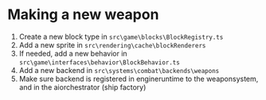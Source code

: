 # Making a new weapon

1. Create a new block type in `src\game\blocks\BlockRegistry.ts`
2. Add a new sprite in `src\rendering\cache\blockRenderers`
3. If needed, add a new behavior in `src\game\interfaces\behavior\BlockBehavior.ts`
4. Add a new backend in `src\systems\combat\backends\weapons`
5. Make sure backend is registered in engineruntime to the weaponsystem, and in the aiorchestrator (ship factory)
